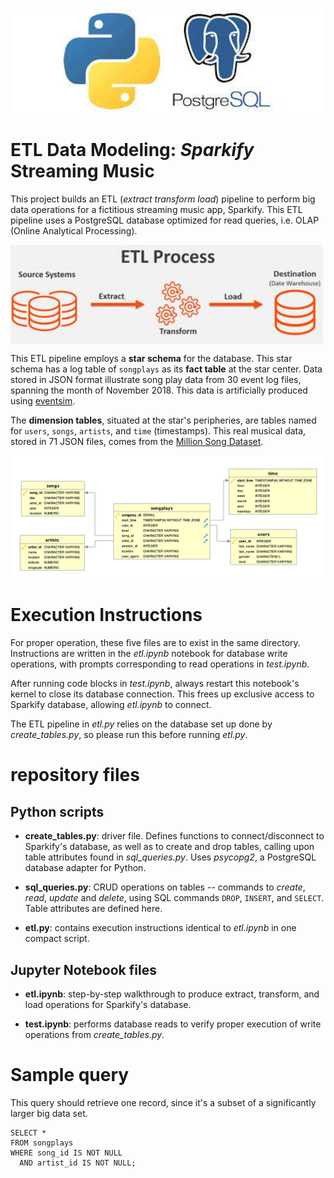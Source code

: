 <img src="./img/postgres.jfif" alt="PostgreSQL" title="PostgreSQL" width="500">

# ETL Data Modeling: *Sparkify* Streaming Music

This project builds an ETL (*extract transform load*) pipeline to perform big data operations for a fictitious streaming music app, Sparkify. This ETL pipeline uses a PostgreSQL database optimized for read queries, i.e. OLAP (Online Analytical Processing).

<img src="./img/etl.jpg" alt="Amazon S3" width="500" title="Amazon S3" align="middle" />

This ETL pipeline employs a **star schema** for the database. This star schema has a log table of `songplays` as its **fact table** at the star center. Data stored in JSON format illustrate song play data from 30 event log files, spanning the month of November 2018. This data is artificially produced using [eventsim](https://github.com/Interana/eventsim).

The **dimension tables**, situated at the star's peripheries, are tables named for `users`, `songs`, `artists`, and `time` (timestamps). This real musical data, stored in 71 JSON files, comes from the [Million Song Dataset](http://millionsongdataset.com/).

![image info](./img/sparkify_ERD.png)

# Execution Instructions

For proper operation, these five files are to exist in the same directory. Instructions are written in the *etl.ipynb* notebook for database write operations, with prompts corresponding to read operations in *test.ipynb*.

After running code blocks in *test.ipynb*, always restart this notebook's kernel to close its database connection. This frees up exclusive access to Sparkify database, allowing *etl.ipynb* to connect.

The ETL pipeline in *etl.py* relies on the database set up done by *create_tables.py*, so please run this before running *etl.py*.

# repository files

## Python scripts

* **create_tables.py**: driver file. Defines functions to connect/disconnect to Sparkify's database, as well as to create and drop tables, calling upon table attributes found in  *sql_queries.py*. Uses *psycopg2*, a PostgreSQL database adapter for Python.

* **sql_queries.py**: CRUD operations on tables -- commands to *create*, *read*, *update* and *delete*, using SQL commands `DROP`, `INSERT`, and `SELECT`. Table attributes are defined here.

* **etl.py**: contains execution instructions identical to *etl.ipynb* in one compact script.

## Jupyter Notebook files

* **etl.ipynb**: step-by-step walkthrough to produce extract, transform, and load operations for Sparkify's database.

* **test.ipynb**: performs database reads to verify proper execution of write operations from *create_tables.py*.

# Sample query

This query should retrieve one record, since it's a subset of a significantly larger big data set.

```
SELECT *
FROM songplays
WHERE song_id IS NOT NULL
  AND artist_id IS NOT NULL;
```
